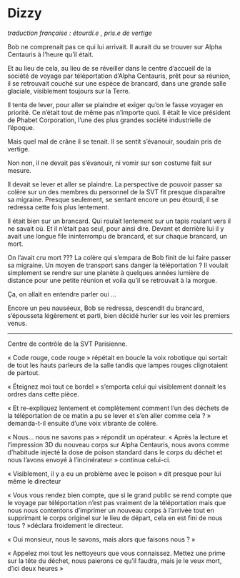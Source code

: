 # Dizzy

*traduction française : étourdi.e , pris.e de vertige*

Bob ne comprenait pas ce qui lui arrivait. Il aurait du se trouver sur Alpha Centauris à l’heure qu’il était.

Et au lieu de cela, au lieu de se réveiller dans le centre d’accueil de la société de voyage par téléportation d’Alpha Centauris, prêt pour sa réunion, il se retrouvait couché sur une espèce de brancard, dans une grande salle glaciale, visiblement toujours sur la Terre.


Il tenta de lever, pour aller se plaindre et exiger qu’on le fasse voyager en priorité. Ce n’était tout de même pas n’importe quoi. Il était le vice président de Phabet Corporation, l’une des plus grandes société industrielle de l’époque.


Mais quel mal de crâne il se tenait. Il se sentit s’évanouir, soudain pris de vertige.


Non non, il ne devait pas s’évanouir, ni vomir sur son costume fait sur mesure.


Il devait se lever et aller se plaindre. La perspective de pouvoir passer sa colère sur un des membres du personnel de la SVT fit presque disparaître sa migraine. Presque seulement, se sentant encore un peu étourdi, il se redressa cette fois plus lentement.


Il était bien sur un brancard. Qui roulait lentement sur un tapis roulant vers il ne savait où. Et il n’était pas seul, pour ainsi dire. Devant et derrière lui il y avait une longue file ininterrompu de brancard, et sur chaque brancard, un mort.


On l’avait cru mort ??? La colère qui s’empara de Bob finit de lui faire passer sa migraine. Un moyen de transport sans danger la téléportation ? Il voulait simplement se rendre sur une planète à quelques années lumière de distance pour une petite réunion et voila qu’il se retrouvait à la morgue.


Ça, on allait en entendre parler oui …


Encore un peu nauséeux, Bob se redressa, descendit du brancard, s’épousseta légèrement et parti, bien décidé hurler sur les voir les premiers venus.

-----------------------------------------

Centre de contrôle de la SVT Parisienne.


« Code rouge, code rouge » répétait en boucle la voix robotique qui sortait de tout les hauts parleurs de la salle tandis que lampes rouges clignotaient de partout.

« Éteignez moi tout ce bordel » s’emporta celui qui visiblement donnait les ordres dans cette pièce.

« Et re-expliquez lentement et complètement comment l’un des déchets de la téléportation de ce matin a pu se lever et s’en aller comme cela ? » demanda-t-il ensuite d’une voix vibrante de colère.

« Nous… nous ne savons pas » répondit un opérateur. « Après la lecture et l’impression 3D du nouveau corps sur Alpha Centauris, nous avons comme d’habitude injecté la dose de poison standard dans le corps du déchet et nous l’avons envoyé à l’incinérateur » continua celui-ci.

« Visiblement, il y a eu un problème avec le poison » dit presque pour lui même le directeur

« Vous vous rendez bien compte, que si le grand public se rend compte que le voyage par téléportation n’est pas vraiment de la téléportation mais que nous nous contentons d’imprimer un nouveau corps à l’arrivée tout en supprimant le corps originel sur le lieu de départ, cela en est fini de nous tous ? »déclara froidement le directeur.

« Oui monsieur, nous le savons, mais alors que faisons nous ? »

« Appelez moi tout les nettoyeurs que vous connaissez. Mettez une prime sur la tête du déchet, nous paierons ce qu’il faudra, mais je le veux mort, d’ici deux heures »
